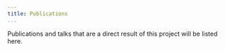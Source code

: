 ```yaml
---
title: Publications
...
```


Publications and talks that are a direct result of this project will be listed here.
